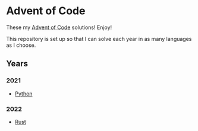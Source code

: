 # Advent of Code

These my [Advent of Code](https://adventofcode.com/) solutions! Enjoy!

This repository is set up so that I can solve each year in as many languages as
I choose.

## Years

### 2021

* [Python](2021/python)

### 2022

* [Rust](2022/rust)
